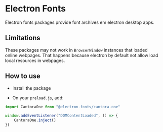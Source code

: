 # Electron Fonts

Electron fonts packages provide font archives em electron desktop apps.

## Limitations

These packages may not work in `BrowserWindow` instances that loaded online webpages. That happens because electron by default not allow load local resources in webpages.

## How to use

* Install the package

* On your `preload.js`, add:

```ts
import CantoraOne from "@electron-fonts/cantora-one"

window.addEventListener("DOMContentLoaded", () => {
    CantoraOne.inject()
})
```